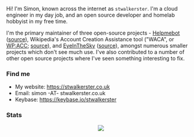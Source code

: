 Hi! I'm Simon, known across the internet as `stwalkerster`. I'm a cloud engineer in my day job, and an open source developer and homelab hobbyist in my free time.

I'm the primary maintainer of three open-source projects - [Helpmebot](https://helpmebot.org.uk) ([source](https://github.com/helpmebot/helpmebot)), Wikipedia's Account Creation Assistance tool ("WACA", or [WP:ACC](https://en.wikipedia.org/wiki/WP:ACC); [source](https://github.com/enwikipedia-acc/waca)), and [EyeInTheSky](https://eyeinthesky.im) ([source](https://github.com/stwalkerster/eyeinthesky)), amongst numerous smaller projects which don't see much use. I've also contributed to a number of other open source projects where I've seen something interesting to fix.

### Find me
* My website: https://stwalkerster.co.uk
* Email: simon -AT- stwalkerster.co.uk
* Keybase: https://keybase.io/stwalkerster

### Stats

<p align="center">
  <img src="https://github-readme-stats.vercel.app/api?username=stwalkerster&count_private=true&theme=dark&show_icons=true" />
</p>
